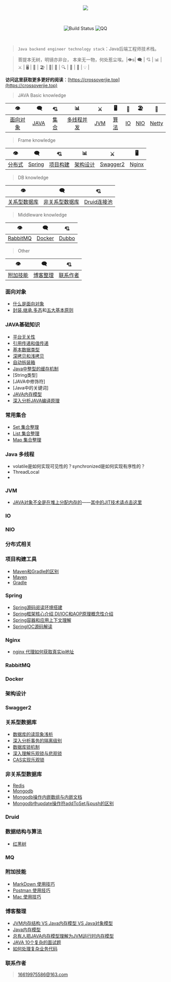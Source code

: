 <div align="center">  


<img src="https://timgsa.baidu.com/timg?image&quality=80&size=b9999_10000&sec=1562841045198&di=0a92f0bcba4b6edf6d9876fee9027a50&imgtype=0&src=http%3A%2F%2Fs1.sinaimg.cn%2Fmw690%2F005ASsKIgy6VMMsOBoI40%26690" width=""/> 
<br/>
<br/>
<br/>

![Build Status](https://travis-ci.org/crossoverJie/JCSprout.svg?branch=master)
![QQ](https://img.shields.io/badge/QQ-714066793-yellowgreen.svg)


</div><br>


> `Java backend engineer technology stack`：Java后端工程师技术栈。

> 菩提本无树，明镜亦非台，
本来无一物，何处惹尘埃。|👁s|‍ 🗨 | 💘 | 📊 |⚔️ | 🖥 | 🚏 | 🏖  | 🌁| 📮 | 🔍 | 🚀 | 🌈 | 💡 |

**访问这里获取更多更好的阅读**：[https://crossoverjie.top](https://crossoverjie.top)
<br/>
> JAVA Basic knowledge

|👁 |‍ 🗨 | 💘 | 📊 |⚔️ | 🖥 | 🚏 | 🏖  | 🌁 |
| :--------: | :--------: | :--------: | :--------: | :---------: | :---------: |  :---------: | :---------: | :---------: | 
| [面向对象](#面向对象) |[JAVA](#java基础知识) | [集合](#常用集合) | [多线程并发](#java-多线程)|[JVM](#jvm) |[算法](#数据结构与算法) | [IO](#IO) | [NIO](#NIO) | [Netty](netty) |

>Frame knowledge

|👁 |‍ 🗨 | 💘 | 📊 | ⚔️ | 🖥 |
| :--------: | :--------: | :--------: | :--------: | :--------: | :--------: |
| [分布式](#分布式相关) |[Spring](#spring)|[项目构建](#项目构建工具)|[架构设计](#架构设计)|[Swagger2 ](#swagger2)|[Nginx](#nginx)|

>DB knowledge

|👁 |‍ 🗨 | 💘 |
| :--------: | :--------: | :--------: |
| [关系型数据库](#关系型数据库) | [非关系型数据库](#非关系型数据库) | [Druid连接池](druid)|

>Middleware knowledge

|👁 | 🗨 | 💘 |
| :--------: | :--------: | :--------: |
| [RabbitMQ](#rabbitmq) | [Docker](#docker) | [Dubbo](dubbo)

>Other

|👁 |‍ 🗨 | 💘 |
| :--------: | :--------: | :--------: |
| [附加技能](#附加技能)| [博客整理](#博客整理) |[联系作者](#联系作者) |

### 面向对象
- [什么是面向对象](https://github.com/Marcos-Lay/Hello-JAVA/blob/master/Docs/Object-oriented/What_is_OO.md)
- [封装.继承.多态](https://github.com/Marcos-Lay/Hello-JAVA/blob/master/Docs/Object-oriented/README.md)和[五大基本原则](https://github.com/Marcos-Lay/Hello-JAVA/blob/master/Docs/Object-oriented/Five_Basic_Principles.md)

### JAVA基础知识
- [平台无关性](https://github.com/Marcos-Lay/Hello-JAVA/blob/master/Docs/JAVA_Basic/PlatformIndependence.md)
- [引用传递和值传递](https://blog.csdn.net/bntx2jsqfehy7/article/details/83508006)
- [基本数据类型](https://github.com/Marcos-Lay/Hello-JAVA/blob/master/Docs/JAVA_Basic/README.md)
- [深拷贝和浅拷贝](https://www.cnblogs.com/shakinghead/p/7651502.html)
- [自动拆装箱](https://github.com/hollischuang/toBeTopJavaer/blob/master/basics/java-basic/boxing-unboxing.md)
- [Java中整型的缓存机制](https://github.com/hollischuang/toBeTopJavaer/blob/master/basics/java-basic/integer-cache.md)
- [String类型]
- [JAVA中修饰符]
- [Java中的关键词]
- [JAVA内存模型](https://github.com/Marcos-Lay/Hello-JAVA/blob/master/Docs/JAVA_Basic/JAVA_Momery_Model.md)
- [深入分析JAVA编译原理](https://blog.csdn.net/weixin_44811417/article/details/90602576)

### 常用集合
- [Set 集合整理](https://github.com/Marcos-Lay/Hello-JAVA/blob/master/Docs/Common-sets/Set-set/Catalog.md)
- [List 集合整理]()
- [Map 集合整理](https://github.com/Marcos-Lay/Hello-JAVA/blob/master/Docs/Common-sets/Map-set/Catalog.md)

### Java 多线程
- volatile是如何实现可见性的？synchronized是如何实现有序性的？
- ThreadLocal 
- 
### JVM
- [JAVA对象不全是在堆上分配内存的](https://www.hollischuang.com/archives/2398)——[其中的JIT技术请点击这里](https://blog.csdn.net/weixin_44811417/article/details/90602576)

### IO

### NIO

### 分布式相关

### 项目构建工具
- [Maven和Gradle的区别](https://www.cnblogs.com/huang0925/p/5209563.html)
- [Maven]()
- [Gradle](https://github.com/Marcos-Lay/Hello-JAVA/blob/master/Docs/Project_Construction_Tools/Gradle/README.md)

### Spring
- [Spring源码阅读环境搭建]()
- [Spring框架核心介绍 DI/IOC和AOP原理概念性介绍](https://www.cnblogs.com/chenbenbuyi/p/7470834.html)
- [Spring容器和应用上下文理解](https://www.cnblogs.com/chenbenbuyi/p/8166304.html)
- [SpringIOC源码解读](https://github.com/Marcos-Lay/Hello-JAVA/blob/master/Docs/Spring/SpringIOCSourceCode.md)

### Nginx
- [nginx 代理如何获取真实ip地址](https://blog.csdn.net/it_0101/article/details/78390700)

### RabbitMQ

### Docker

### 架构设计

### Swagger2

### 关系型数据库
- [数据库的读现象浅析](http://www.hollischuang.com/archives/900)
- [深入分析事务的隔离级别](http://www.hollischuang.com/archives/943)
- [数据库锁机制](http://www.hollischuang.com/archives/909)
- [深入理解乐观锁与悲观锁](http://www.hollischuang.com/archives/934)
- [CAS实现乐观锁](http://www.hollischuang.com/archives/1537)

### 非关系型数据库
- [Redis]()
- [Mongodb]()
- [Mongodb操作内嵌数组与内嵌文档]()
- [Mongodb中update操作符addToSet与push的区别]()

### Druid

### 数据结构与算法
- [红黑树](https://github.com/Marcos-Lay/Hello-JAVA/blob/master/Docs/Data-Structure-and-Algorithms/RedAndBlackTree.md)
### MQ

### 附加技能
- [MarkDown 使用技巧](https://github.com/Marcos-Lay/Hello-JAVA/blob/master/Docs/Additional-functions/MarkDown/Catalog.md)
- [Postman 使用技巧](https://github.com/Marcos-Lay/Hello-JAVA/blob/master/Docs/Additional-functions/Postman/Postman_skill.md)
- [Mac 使用技巧](https://github.com/Marcos-Lay/Hello-JAVA/blob/master/Docs/MacUser/README.md)

### 博客整理
- [JVM内存结构 VS Java内存模型 VS Java对象模型](http://www.hollischuang.com/archives/2509)
- [Java内存模型](https://www.hollischuang.com/archives/2550)
- [总有人把JAVA内存模型理解为JVM运行时内存模型](https://www.hollischuang.com/archives/3781)
- [JAVA 10个复杂的面试题](https://segmentfault.com/a/1190000019962661)
- [如何处理复杂业务代码](http://developer.51cto.com/art/201908/601248.htm)

### 联系作者

> 16619975586@163.com


